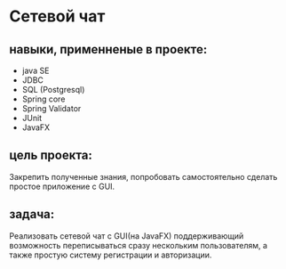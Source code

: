 # Сетевой чат
## навыки, применненые в проекте:
- java SE
- JDBC
- SQL (Postgresql)
- Spring core
- Spring Validator
- JUnit
- JavaFX

## цель проекта:
Закрепить полученные знания, попробовать самостоятельно сделать простое приложение с GUI.

## задача:
Реализовать сетевой чат с GUI(на JavaFX) поддерживающий возможность переписываться сразу нескольким пользователям, а также простую систему регистрации и авторизации.

